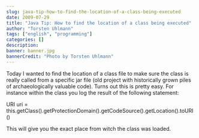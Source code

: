 ```yaml
---
slug: java-tip-how-to-find-the-location-of-a-class-being-executed
date: 2009-07-29
title: "Java Tip: How to find the location of a class being executed"
author: "Torsten Uhlmann"
tags: ["english", "programming"]
categories: []
description:
banner: banner.jpg
bannerCredit: "Photo by Torsten Uhlmann"
---
```


Today I wanted to find the location of a class file to make sure the class is really called from a specific jar file (old project with historically grown piles of archaeologically valuable code). Turns out this is pretty easy. For instance within the class you log the result of the following statement:

URI uri = this.getClass().getProtectionDomain().getCodeSource().getLocation().toURI()

This will give you the exact place from witch the class was loaded.
